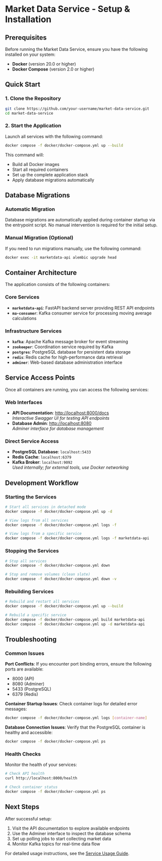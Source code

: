 # Market Data Service - Setup & Installation

## Prerequisites

Before running the Market Data Service, ensure you have the following installed on your system:

- **Docker** (version 20.0 or higher)
- **Docker Compose** (version 2.0 or higher)

## Quick Start

### 1. Clone the Repository

```bash
git clone https://github.com/your-username/market-data-service.git
cd market-data-service
```

### 2. Start the Application

Launch all services with the following command:

```bash
docker compose -f docker/docker-compose.yml up --build
```

This command will:
- Build all Docker images
- Start all required containers
- Set up the complete application stack
- Apply database migrations automatically

## Database Migrations

### Automatic Migration
Database migrations are automatically applied during container startup via the entrypoint script. No manual intervention is required for the initial setup.

### Manual Migration (Optional)
If you need to run migrations manually, use the following command:

```bash
docker exec -it marketdata-api alembic upgrade head
```

## Container Architecture

The application consists of the following containers:

### Core Services
- **`marketdata-api`**: FastAPI backend server providing REST API endpoints
- **`ma-consumer`**: Kafka consumer service for processing moving average calculations

### Infrastructure Services
- **`kafka`**: Apache Kafka message broker for event streaming
- **`zookeeper`**: Coordination service required by Kafka
- **`postgres`**: PostgreSQL database for persistent data storage
- **`redis`**: Redis cache for high-performance data retrieval
- **`adminer`**: Web-based database administration interface

## Service Access Points

Once all containers are running, you can access the following services:

### Web Interfaces
- **API Documentation**: [http://localhost:8000/docs](http://localhost:8000/docs)  
  *Interactive Swagger UI for testing API endpoints*
- **Database Admin**: [http://localhost:8080](http://localhost:8080)  
  *Adminer interface for database management*

### Direct Service Access
- **PostgreSQL Database**: `localhost:5433`
- **Redis Cache**: `localhost:6379`
- **Kafka Broker**: `localhost:9092`  
  *Used internally; for external tools, use Docker networking*

## Development Workflow

### Starting the Services

```bash
# Start all services in detached mode
docker compose -f docker/docker-compose.yml up -d

# View logs from all services
docker compose -f docker/docker-compose.yml logs -f

# View logs from a specific service
docker compose -f docker/docker-compose.yml logs -f marketdata-api
```

### Stopping the Services

```bash
# Stop all services
docker compose -f docker/docker-compose.yml down

# Stop and remove volumes (clean slate)
docker compose -f docker/docker-compose.yml down -v
```

### Rebuilding Services

```bash
# Rebuild and restart all services
docker compose -f docker/docker-compose.yml up --build

# Rebuild a specific service
docker compose -f docker/docker-compose.yml build marketdata-api
docker compose -f docker/docker-compose.yml up -d marketdata-api
```

## Troubleshooting

### Common Issues

**Port Conflicts**: If you encounter port binding errors, ensure the following ports are available:
- 8000 (API)
- 8080 (Adminer)
- 5433 (PostgreSQL)
- 6379 (Redis)

**Container Startup Issues**: Check container logs for detailed error messages:
```bash
docker compose -f docker/docker-compose.yml logs [container-name]
```

**Database Connection Issues**: Verify that the PostgreSQL container is healthy and accessible:
```bash
docker compose -f docker/docker-compose.yml ps
```

### Health Checks

Monitor the health of your services:

```bash
# Check API health
curl http://localhost:8000/health

# Check container status
docker compose -f docker/docker-compose.yml ps
```

## Next Steps

After successful setup:
1. Visit the API documentation to explore available endpoints
2. Use the Adminer interface to inspect the database schema
3. Set up polling jobs to start collecting market data
4. Monitor Kafka topics for real-time data flow

For detailed usage instructions, see the [Service Usage Guide](docs/service_usage.md).